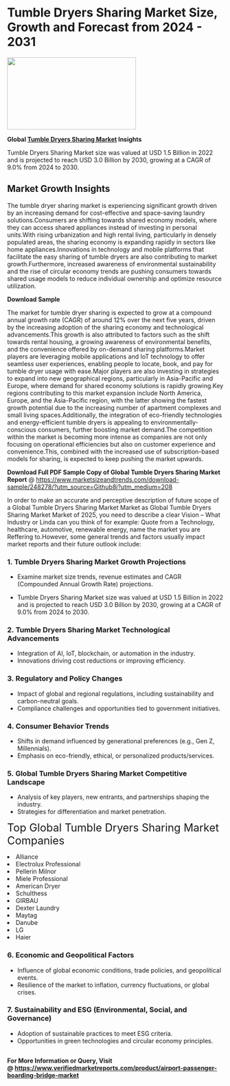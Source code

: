 <H1>Tumble Dryers Sharing Market Size, Growth and Forecast from 2024 - 2031</H1><img class="aligncenter size-medium wp-image-584254" src="https://thirdeyenews.in/wp-content/uploads/2024/09/Global-Market-Research-300x168.jpeg" alt="" width="300" height="168" /><p><strong>Global&nbsp;<a href="https://www.marketsizeandtrends.com/download-sample/248278/?utm_source=Github8j?utm_medium=208">Tumble Dryers Sharing Market</a> Insights</strong></p><p>Tumble Dryers Sharing Market size was valued at USD 1.5 Billion in 2022 and is projected to reach USD 3.0 Billion by 2030, growing at a CAGR of 9.0% from 2024 to 2030.</p><p><h2>Market Growth Insights</h2> <p>The tumble dryer sharing market is experiencing significant growth driven by an increasing demand for cost-effective and space-saving laundry solutions.Consumers are shifting towards shared economy models, where they can access shared appliances instead of investing in personal units.With rising urbanization and high rental living, particularly in densely populated areas, the sharing economy is expanding rapidly in sectors like home appliances.Innovations in technology and mobile platforms that facilitate the easy sharing of tumble dryers are also contributing to market growth.Furthermore, increased awareness of environmental sustainability and the rise of circular economy trends are pushing consumers towards shared usage models to reduce individual ownership and optimize resource utilization.</p> <p><strong>Download Sample</strong></p> <p>The market for tumble dryer sharing is expected to grow at a compound annual growth rate (CAGR) of around 12% over the next five years, driven by the increasing adoption of the sharing economy and technological advancements.This growth is also attributed to factors such as the shift towards rental housing, a growing awareness of environmental benefits, and the convenience offered by on-demand sharing platforms.Market players are leveraging mobile applications and IoT technology to offer seamless user experiences, enabling people to locate, book, and pay for tumble dryer usage with ease.Major players are also investing in strategies to expand into new geographical regions, particularly in Asia-Pacific and Europe, where demand for shared economy solutions is rapidly growing.Key regions contributing to this market expansion include North America, Europe, and the Asia-Pacific region, with the latter showing the fastest growth potential due to the increasing number of apartment complexes and small living spaces.Additionally, the integration of eco-friendly technologies and energy-efficient tumble dryers is appealing to environmentally-conscious consumers, further boosting market demand.The competition within the market is becoming more intense as companies are not only focusing on operational efficiencies but also on customer experience and convenience.This, combined with the increased use of subscription-based models for sharing, is expected to keep pushing the market upwards.<p><span class=""><strong>Download Full PDF Sample Copy of Global Tumble Dryers Sharing Market Report</strong> @ <a href="https://www.marketsizeandtrends.com/download-sample/248278/?utm_source=Github8j?utm_medium=208" target="_blank">https://www.marketsizeandtrends.com/download-sample/248278/?utm_source=Github8j?utm_medium=208</a></span></p><p>In order to make an accurate and perceptive description of future scope of a Global&nbsp;Tumble Dryers Sharing Market Market as Global&nbsp;Tumble Dryers Sharing Market Market of 2025, you need to describe a clear Vision &ndash; What Industry or Linda can you think of for example: Quote from a Technology, healthcare, automotive, renewable energy, name the market you are Reffering to.However, some general trends and factors usually impact market reports and their future outlook include:</p><h3>1.&nbsp;<strong>Tumble Dryers Sharing Market Growth Projections</strong></h3><ul><li>Examine market size trends, revenue estimates and CAGR (Compounded Annual Growth Rate) projections.</li><li><p>Tumble Dryers Sharing Market size was valued at USD 1.5 Billion in 2022 and is projected to reach USD 3.0 Billion by 2030, growing at a CAGR of 9.0% from 2024 to 2030.</p></li></ul><h3>2.&nbsp;<strong>Tumble Dryers Sharing Market Technological Advancements</strong></h3><ul><li>Integration of AI, IoT, blockchain, or automation in the industry.</li><li>Innovations driving cost reductions or improving efficiency.</li></ul><h3>3.&nbsp;<strong>Regulatory and Policy Changes</strong></h3><ul><li>Impact of global and regional regulations, including sustainability and carbon-neutral goals.</li><li>Compliance challenges and opportunities tied to government initiatives.</li></ul><h3>4.&nbsp;<strong>Consumer Behavior Trends</strong></h3><ul><li>Shifts in demand influenced by generational preferences (e.g., Gen Z, Millennials).</li><li>Emphasis on eco-friendly, ethical, or personalized products/services.</li></ul><h3>5.&nbsp;<strong>Global Tumble Dryers Sharing Market Competitive Landscape</strong></h3><ul><li>Analysis of key players, new entrants, and partnerships shaping the industry.</li><li>Strategies for differentiation and market penetration.</li></ul><p data-pm-slice="1 1 []"><span style="color: inherit; font-family: inherit; font-size: 25px;">Top Global Tumble Dryers Sharing Market Companies</span></p><div class="" data-test-id=""><p><li>Alliance</li><li> Electrolux Professional</li><li> Pellerin Milnor</li><li> Miele Professional</li><li> American Dryer</li><li> Schulthess</li><li> GIRBAU</li><li> Dexter Laundry</li><li> Maytag</li><li> Danube</li><li> LG</li><li> Haier</li></p></div><h3>6.&nbsp;<strong>Economic and Geopolitical Factors</strong></h3><ul><li>Influence of global economic conditions, trade policies, and geopolitical events.</li><li>Resilience of the market to inflation, currency fluctuations, or global crises.</li></ul><h3>7.&nbsp;<strong>Sustainability and ESG (Environmental, Social, and Governance)</strong></h3><ul><li>Adoption of sustainable practices to meet ESG criteria.</li><li>Opportunities in green technologies and circular economy principles.</li></ul><h2><strong style="font-size: 14px;">For More Information or Query, Visit @&nbsp;</strong><a style="background-color: #ffffff; font-size: 14px;" href="https://www.marketsizeandtrends.com/report/tumble-dryers-sharing-market/" target="_blank">https://www.verifiedmarketreports.com/product/airport-passenger-boarding-bridge-market</a></h2>